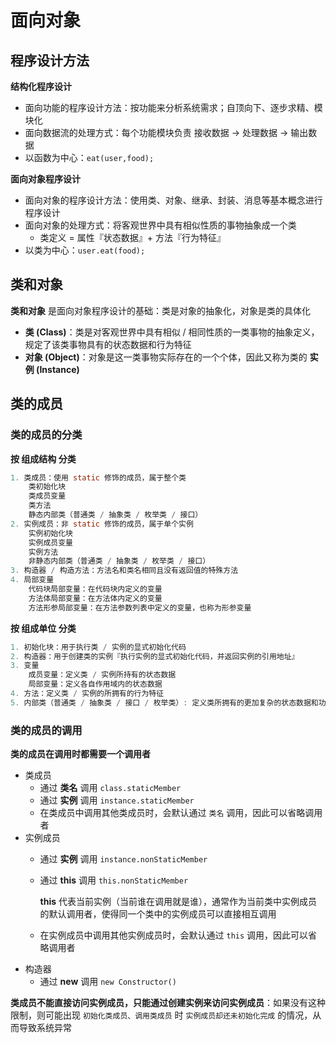 # 面向对象

## 程序设计方法

**结构化程序设计**

- 面向功能的程序设计方法：按功能来分析系统需求；自顶向下、逐步求精、模块化
- 面向数据流的处理方式：每个功能模块负责 接收数据 -> 处理数据 -> 输出数据
- 以函数为中心：`eat(user,food);`

**面向对象程序设计**

- 面向对象的程序设计方法：使用类、对象、继承、封装、消息等基本概念进行程序设计
- 面向对象的处理方式：将客观世界中具有相似性质的事物抽象成一个类
  - 类定义 = 属性『状态数据』+ 方法『行为特征』
- 以类为中心：`user.eat(food);`

## 类和对象

**类和对象** 是面向对象程序设计的基础：类是对象的抽象化，对象是类的具体化

- **类 (Class)**：类是对客观世界中具有相似 / 相同性质的一类事物的抽象定义，规定了该类事物具有的状态数据和行为特征
- **对象 (Object)**：对象是这一类事物实际存在的一个个体，因此又称为类的 **实例 (Instance)**

## 类的成员

### 类的成员的分类

**按 组成结构 分类**

```java
1. 类成员：使用 static 修饰的成员，属于整个类
    类初始化块
    类成员变量
    类方法
    静态内部类（普通类 / 抽象类 / 枚举类 / 接口）
2. 实例成员：非 static 修饰的成员，属于单个实例
    实例初始化块
    实例成员变量
    实例方法
    非静态内部类（普通类 / 抽象类 / 枚举类 / 接口）
3. 构造器 / 构造方法：方法名和类名相同且没有返回值的特殊方法
4. 局部变量
    代码块局部变量：在代码块内定义的变量
    方法体局部变量：在方法体内定义的变量
    方法形参局部变量：在方法参数列表中定义的变量，也称为形参变量
```

**按 组成单位 分类**

```java
1. 初始化块：用于执行类 / 实例的显式初始化代码
2. 构造器：用于创建类的实例『执行实例的显式初始化代码，并返回实例的引用地址』
3. 变量
    成员变量：定义类 / 实例所持有的状态数据
    局部变量：定义各自作用域内的状态数据
4. 方法：定义类 / 实例的所拥有的行为特征
5. 内部类（普通类 / 抽象类 / 接口 / 枚举类）: 定义类所拥有的更加复杂的状态数据和功能实现
```

### 类的成员的调用

**类的成员在调用时都需要一个调用者**

- 类成员
  - 通过 **类名** 调用 `class.staticMember`
  - 通过 **实例** 调用 `instance.staticMember`
  - 在类成员中调用其他类成员时，会默认通过 `类名` 调用，因此可以省略调用者
- 实例成员
  - 通过 **实例** 调用 `instance.nonStaticMember`
  - 通过 **this** 调用 `this.nonStaticMember`

    **this** 代表当前实例（当前谁在调用就是谁），通常作为当前类中实例成员的默认调用者，使得同一个类中的实例成员可以直接相互调用

  - 在实例成员中调用其他实例成员时，会默认通过 `this` 调用，因此可以省略调用者
- 构造器
  - 通过 **new** 调用 `new Constructor()`

**类成员不能直接访问实例成员，只能通过创建实例来访问实例成员**：如果没有这种限制，则可能出现 `初始化类成员、调用类成员` 时 `实例成员却还未初始化完成` 的情况，从而导致系统异常
